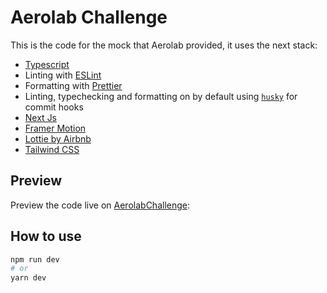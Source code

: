 # Aerolab Challenge

This is the code for the mock that Aerolab provided, it uses the next stack:

- [Typescript](https://www.typescriptlang.org/)
- Linting with [ESLint](https://eslint.org/)
- Formatting with [Prettier](https://prettier.io/)
- Linting, typechecking and formatting on by default using [`husky`](https://github.com/typicode/husky) for commit hooks
- [Next Js](https://nextjs.org/)
- [Framer Motion](https://www.framer.com/motion/)
- [Lottie by Airbnb](http://airbnb.io/lottie/#/)
- [Tailwind CSS](https://tailwindcss.com/)

## Preview

Preview the code live on [AerolabChallenge](https://aerolab-challenge-joel.vercel.app/):

## How to use

```bash
npm run dev
# or
yarn dev
```
